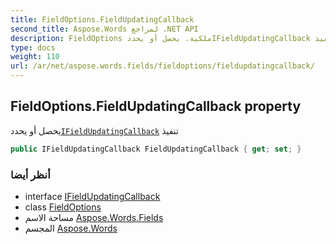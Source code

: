 ```yaml
---
title: FieldOptions.FieldUpdatingCallback
second_title: Aspose.Words لمراجع .NET API
description: FieldOptions ملكية. يحصل أو يحددIFieldUpdatingCallback تنفيذ
type: docs
weight: 110
url: /ar/net/aspose.words.fields/fieldoptions/fieldupdatingcallback/
---
```

## FieldOptions.FieldUpdatingCallback property

يحصل أو يحدد[`IFieldUpdatingCallback`](../../ifieldupdatingcallback/) تنفيذ

```csharp
public IFieldUpdatingCallback FieldUpdatingCallback { get; set; }
```

### أنظر أيضا

* interface [IFieldUpdatingCallback](../../ifieldupdatingcallback/)
* class [FieldOptions](../)
* مساحة الاسم [Aspose.Words.Fields](../../fieldoptions/)
* المجسم [Aspose.Words](../../../)


